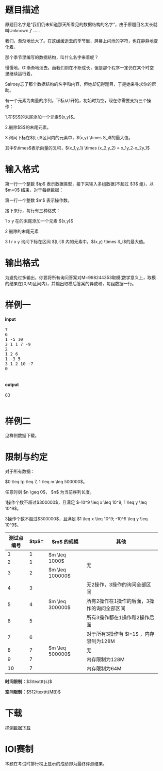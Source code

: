 # 题目描述

<p>原题目名字是“我们仍未知道那天所看见的数据结构的名字”，由于原题目名太长就叫Unknown了……</p>
<p>我们，渐渐地长大了。在这缓缓逝去的季节里，屏幕上闪烁的字符，也在静静地变化着。</p>
<p>那个季节里编写的数据结构，叫什么名字来着呢？</p>
<p>慢慢地，OI渐渐地淡去。而我们则在不断成长，但是那个程序一定仍在某个时空里继续运行着。</p>
<p>Salroey忘了那个数据结构的名字和内容，但她却记得题目，于是她来寻求你的帮助。</p>
<p>有一个元素为向量的序列，下标从1开始，初始时为空，现在你需要支持三个操作：</p>
<p>1.在$S$的末尾添加一个元素$(x,y)$。</p>
<p>2.删除$S$的末尾元素。</p>
<p>3.询问下标在$[l,r]$区间内的元素中，$(x,y) \times S_i$的最大值。</p>
<p>其中$\times$表示向量的叉积，$(x_1,y_1) \times (x_2,y_2) = x_1y_2-x_2y_1$</p>

# 输入格式


<p>第一行一个整数 $tp$ 表示数据类型，接下来输入多组数据(不超过 $3$ 组)，以 $m=0$ 结束，对于每组数据：</p>
<p>第一行一个整数 $m$ 表示操作数。</p>
<p>接下来行，每行有三种格式：</p>
<p>1 x y 在的末尾添加一个元素 $(x,y)$</p>
<p>2 删除的末尾元素</p>
<p>3 l r x y 询问下标在区间 $[l,r]$ 内的元素中，$(x,y) \times S_i$的最大值。</p>

# 输出格式


<p>为避免过多输出，你要将所有询问答案对M=998244353取模(数学意义上，取模的结果在[0,M)区间内)，并输出取模后答案的异或和，每组数据一行。</p>

# 样例一


<h4>input</h4>
<pre>7
6
1 -5 10
3 1 1 7 -9
2
1 2 6
1 -3 5
3 1 2 10 -7
0

</pre>

<h4>output</h4>
<pre>83

</pre>


# 样例二


<p>见样例数据下载。</p>

# 限制与约定


<p>对于所有数据：</p>
<p>$0 \leq tp \leq 7, 1 \leq m \leq 500000$。</p>
<p>任意时刻 $n \geq 0$， $n$ 为当前序列长度。 </p>
<p>1操作个数不超过$300000$，且满足 $-10^9 \leq x \leq 10^9; 1 \leq y \leq 10^9$。</p>
<p>3操作个数不超过$300000$，且满足 $1 \leq x \leq 10^9; -10^9 \leq y \leq 10^9$。</p>
<div class="table-responsive">
<table class="table table-bordered table-text-center table-vertical-middle"><thead><tr><th>测试点编号</th>
<th>$tp$=</th>
<th>$m$ 的规模</th>
<th>其他</th>
</tr></thead><tbody><tr><td>1</td><td>1</td><td rowspan="2">$m \leq 1000$</td><td rowspan="3">无</td></tr><tr><td>2</td><td>1</td></tr><tr><td>3</td><td>2</td><td rowspan="1">$m \leq 100000$</td></tr><tr><td>4</td><td>3</td><td rowspan="3">$m \leq 300000$</td><td>无2操作，3操作的询问全部区间</td></tr><tr><td>5</td><td>4</td><td>所有2操作在1操作的后面，3操作的询问全部区间</td></tr><tr><td>6</td><td>5</td><td>所有3操作都在1操作和2操作后面</td></tr><tr><td>7</td><td>6</td><td rowspan="4">$m \leq 500000$</td><td>对于所有3操作有 $l=1$ ，内存限制为128M</td></tr><tr><td>8</td><td>7</td><td>无</td></tr><tr><td>9</td><td>7</td><td>内存限制为128M</td></tr><tr><td>10</td><td>7</td><td>内存限制为64M</td></tr></tbody></table></div>

<p><strong>时间限制：</strong>$3\texttt{s}$</p>
<p><strong>空间限制：</strong>$512\texttt{MB}$</p>

# 下载


<p><a href="/download.php?type=problem&amp;id=191">样例数据下载</a></p>

# IOI赛制


<p>本题在考试时排行榜上显示的成绩即为最终评测结果。</p>
